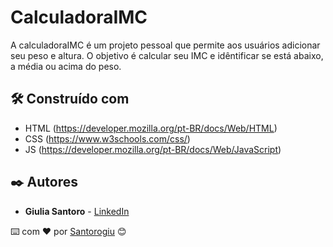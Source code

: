 # CalculadoraIMC

A calculadoraIMC é um projeto pessoal que permite aos usuários adicionar seu peso e altura. O objetivo é calcular seu IMC e idêntificar se está abaixo, a média ou acima do peso.
 
## 🛠️ Construído com

- HTML (https://developer.mozilla.org/pt-BR/docs/Web/HTML)
- CSS (https://www.w3schools.com/css/)
- JS (https://developer.mozilla.org/pt-BR/docs/Web/JavaScript)

## ✒️ Autores

- **Giulia Santoro** - [LinkedIn](https://www.linkedin.com/in/giulia-santoro-ribeiro)

⌨️ com ❤️ por [Santorogiu](https://github.com/Santorogiu) 😊

